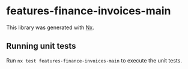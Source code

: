 # features-finance-invoices-main

This library was generated with [Nx](https://nx.dev).

## Running unit tests

Run `nx test features-finance-invoices-main` to execute the unit tests.
